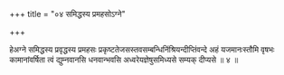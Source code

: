 +++
title = "०४ समिद्धस्य प्रमहसोऽग्ने"

+++

हेअग्ने समिद्धस्य प्रवृद्धस्य प्रमहसः प्रकृष्टतेजसस्तवसम्बन्धिनिंश्रियन्दीप्तिंवन्दे अहं यजमानःस्तौमि वृषभः कामानांवर्षिता त्वं द्युम्नवानसि धनवान्भवसि अध्वरेयज्ञेषुसमिध्यसे सम्यक् दीप्यसे ॥ ४ ॥